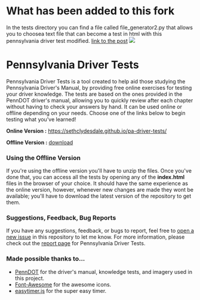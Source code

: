 # What has been added to this fork

In the tests directory you can find a file called file_generator2.py that allows you to choosea text file that can become a test in html with this pennsylvania driver test modified.
[link to the post](https://pythonprogramming.altervista.org/make-an-html-quiz-easily-with-python/)
![](https://i1.wp.com/pythonprogramming.altervista.org/wp-content/uploads/2021/03/image-4.png?w=800&ssl=1)

# Pennsylvania Driver Tests
Pennsylvania Driver Tests is a tool created to help aid those studying the Pennsylvania Driver's Manual, by providing free online exercises for testing your driver knowledge. The tests are based on the ones provided in the PennDOT driver's manual, allowing you to quickly review after each chapter without having to check your answers by hand. It can be used online or offline depending on your needs. Choose one of the links below to begin testing what you've learned!


**Online Version :** https://sethclydesdale.github.io/pa-driver-tests/

**Offline Version :** [download](https://github.com/SethClydesdale/pa-driver-tests/archive/master.zip)


### Using the Offline Version
If you're using the offline version you'll have to unzip the files. Once you've done that, you can access all the tests by opening any of the **index.html** files in the browser of your choice. It should have the same experience as the online version, however, whenever new changes are made they wont be available; you'll have to download the latest version of the repository to get them.


### Suggestions, Feedback, Bug Reports
If you have any suggestions, feedback, or bugs to report, feel free to [open a new issue](https://github.com/SethClydesdale/pa-driver-tests/issues) in this repository to let me know. For more information, please check out the [report page](https://sethclydesdale.github.io/pa-driver-tests/report/) for Pennsylvania Driver Tests.


### Made possible thanks to...
- [PennDOT](http://www.penndot.gov/) for the driver's manual, knowledge tests, and imagery used in this project.
- [Font-Awesome](https://github.com/FortAwesome/Font-Awesome) for the awesome icons.
- [easytimer.js](https://github.com/albert-gonzalez/easytimer.js) for the super easy timer.
